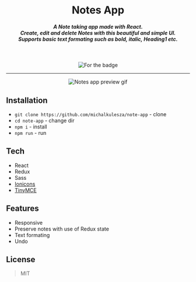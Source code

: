 <h1 align="center">Notes App</h1>
<h5 align="center">A Note taking app made with React. <br> 
Create, edit and delete Notes with this beautiful and simple UI.<br>
Supports basic text formating such as bold, italic, Heading1 etc.</h5>
  <br>
  <p align="center">
    <img src="https://forthebadge.com/images/badges/made-with-javascript.svg" alt="For the badge">
  </p>

---

<p align="center">
<img align="center" src="https://github.com/michalkulesza/readme-resources/blob/master/notes.gif" alt="Notes app preview gif" />
  </p>

## Installation

- `git clone https://github.com/michalkulesza/note-app` - clone
- `cd note-app` - change dir
- `npm i` - install
- `npm run` - run

## Tech

- React
- Redux
- Sass
- [Ionicons](https://www.npmjs.com/package/react-ionicons)
- [TinyMCE](https://www.npmjs.com/package/@tinymce/tinymce-react)

## Features

- Responsive
- Preserve notes with use of Redux state
- Text formating
- Undo

## License

> MIT
